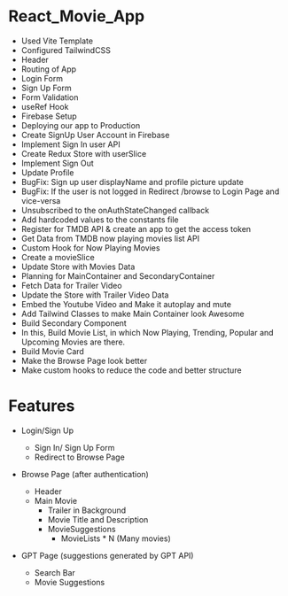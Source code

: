 # React_Movie_App
- Used Vite Template 
- Configured TailwindCSS 
- Header
- Routing of App
- Login Form
- Sign Up Form
- Form Validation
- useRef Hook
- Firebase Setup
- Deploying our app to Production
- Create SignUp User Account in Firebase
- Implement Sign In user API
- Create Redux Store with userSlice
- Implement Sign Out
- Update Profile
- BugFix: Sign up user displayName and profile picture update
- BugFix: If the user is not logged in Redirect /browse to Login Page and vice-versa
- Unsubscribed to the onAuthStateChanged callback
- Add hardcoded values to the constants file
- Register for TMDB API & create an app to get the access token
- Get Data from TMDB now playing movies list API 
- Custom Hook for Now Playing Movies
- Create a movieSlice 
- Update Store with Movies Data 
- Planning for MainContainer and SecondaryContainer
- Fetch Data for Trailer Video
- Update the Store with Trailer Video Data
- Embed the Youtube Video and Make it autoplay and mute
- Add Tailwind Classes to make Main Container look Awesome 
- Build Secondary Component
- In this, Build Movie List, in which Now Playing, Trending, Popular and Upcoming Movies are there.
- Build Movie Card
- Make the Browse Page look better
- Make custom hooks to reduce the code and better structure

# Features
- Login/Sign Up
    - Sign In/ Sign Up Form
    - Redirect to Browse Page

- Browse Page (after authentication)
    - Header
    - Main Movie
        - Trailer in Background
        - Movie Title and Description
        - MovieSuggestions
            - MovieLists * N (Many movies)

- GPT Page (suggestions generated by GPT API)
    - Search Bar 
    - Movie Suggestions
